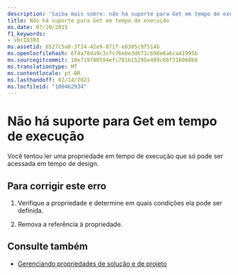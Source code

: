 ```yaml
---
description: 'Saiba mais sobre: não há suporte para Get em tempo de execução'
title: Não há suporte para Get em tempo de execução
ms.date: 07/20/2015
f1_keywords:
- vbrID393
ms.assetid: b527c5a8-3f24-42e9-871f-e6305c9f514b
ms.openlocfilehash: 6f4a78da9c3cfc76ebe3d671c698e6a6ca41995b
ms.sourcegitcommit: 10e719780594efc781b15295e499c66f316068b8
ms.translationtype: MT
ms.contentlocale: pt-BR
ms.lasthandoff: 02/14/2021
ms.locfileid: "100462934"
---
```

# <a name="get-not-supported-at-run-time"></a>Não há suporte para Get em tempo de execução

Você tentou ler uma propriedade em tempo de execução que só pode ser acessada em tempo de design.  
  
## <a name="to-correct-this-error"></a>Para corrigir este erro  
  
1. Verifique a propriedade e determine em quais condições ela pode ser definida.  
  
2. Remova a referência à propriedade.  
  
## <a name="see-also"></a>Consulte também

- [Gerenciando propriedades de solução e de projeto](/visualstudio/ide/managing-project-and-solution-properties)
